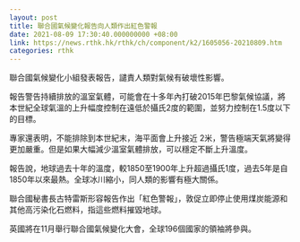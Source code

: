 ```yaml
---
layout: post
title: 聯合國氣候變化報告向人類作出紅色警報
date: 2021-08-09 17:30:40.000000000 +08:00
link: https://news.rthk.hk/rthk/ch/component/k2/1605056-20210809.htm
categories: rthk
---
```


聯合國氣候變化小組發表報告，譴責人類對氣候有破壞性影響。

報告警告持續排放的溫室氣體，可能會在十多年內打破2015年巴黎氣候協議，將本世紀全球氣溫的上升幅度控制在遠低於攝氏2度的範圍，並努力控制在1.5度以下的目標。

專家還表明，不能排除到本世紀末，海平面會上升接近 2米，警告極端天氣將變得更加嚴重。但是如果大幅減少溫室氣體排放，可以穩定不斷上升溫度。

報告說，地球過去十年的溫度，較1850至1900年上升超過攝氏1度，過去5年是自1850年以來最熱。全球冰川縮小，同人類的影響有極大關係。

聯合國秘書長古特雷斯形容報告作出「紅色警報」，敦促立即停止使用煤炭能源和其他高污染化石燃料，指這些燃料摧毀地球。

英國將在11月舉行聯合國氣候變化大會，全球196個國家的領袖將參與。
